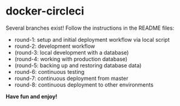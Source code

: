 # docker-circleci

Several branches exist! Follow the instructions in the README files:

* round-1: setup and initial deployment workflow via local script
* round-2: development workflow
* (round-3: local development with a database)
* (round-4: working with production database)
* (round-5: backing up and restoring database data)
* round-6: continuous testing
* round-7: continuous deployment from master
* round-8: continuous deployment to other environments

**Have fun and enjoy!**
